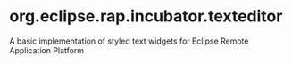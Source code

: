 # org.eclipse.rap.incubator.texteditor
A basic implementation of styled text widgets for Eclipse Remote Application Platform
